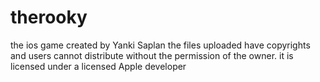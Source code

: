 # therooky
the ios game created by Yanki Saplan
the files uploaded have copyrights and users cannot distribute without the permission of the owner.
it is licensed under a licensed Apple developer
